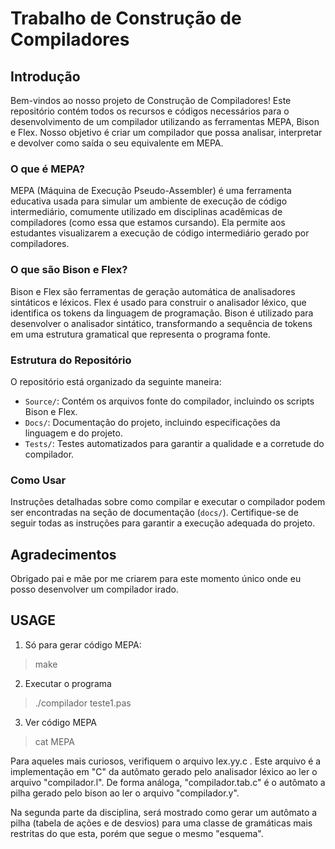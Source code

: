 # Trabalho de Construção de Compiladores

## Introdução

Bem-vindos ao nosso projeto de Construção de Compiladores! Este repositório contém todos os recursos e códigos necessários para o desenvolvimento de um compilador utilizando as ferramentas MEPA, Bison e Flex. Nosso objetivo é criar um compilador que possa analisar, interpretar e devolver como saída o seu equivalente em MEPA.

### O que é MEPA?

MEPA (Máquina de Execução Pseudo-Assembler) é uma ferramenta educativa usada para simular um ambiente de execução de código intermediário, comumente utilizado em disciplinas acadêmicas de compiladores (como essa que estamos cursando). Ela permite aos estudantes visualizarem a execução de código intermediário gerado por compiladores.

### O que são Bison e Flex?

Bison e Flex são ferramentas de geração automática de analisadores sintáticos e léxicos. Flex é usado para construir o analisador léxico, que identifica os tokens da linguagem de programação. Bison é utilizado para desenvolver o analisador sintático, transformando a sequência de tokens em uma estrutura gramatical que representa o programa fonte.

### Estrutura do Repositório

O repositório está organizado da seguinte maneira:

- `Source/`: Contém os arquivos fonte do compilador, incluindo os scripts Bison e Flex.
- `Docs/`: Documentação do projeto, incluindo especificações da linguagem e do projeto.
- `Tests/`: Testes automatizados para garantir a qualidade e a corretude do compilador.

### Como Usar

Instruções detalhadas sobre como compilar e executar o compilador podem ser encontradas na seção de documentação (`docs/`). Certifique-se de seguir todas as instruções para garantir a execução adequada do projeto.

## Agradecimentos

Obrigado pai e mãe por me criarem para este momento único onde eu posso desenvolver um compilador irado.

## USAGE

1. Só para gerar código MEPA:
> make

2. Executar o programa
> ./compilador teste1.pas

3. Ver código MEPA
> cat MEPA


Para aqueles mais curiosos, verifiquem o arquivo lex.yy.c . Este
arquivo é a implementação em "C" da autômato gerado pelo analisador
léxico ao ler o arquivo "compilador.l". De forma análoga,
"compilador.tab.c" é o autômato a pilha gerado pelo bison ao ler o
arquivo "compilador.y".

Na segunda parte da disciplina, será mostrado como gerar um autômato a
pilha (tabela de ações e de desvios) para uma classe de gramáticas
mais restritas do que esta, porém que segue o mesmo "esquema".
